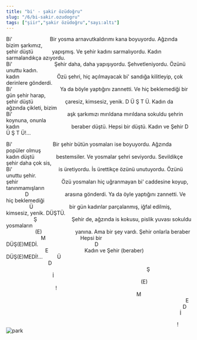 ```yaml
---
title: "bi' - şakir özüdoğru"
slug: "/6/bi-sakir.ozudogru"
tags: ["şiir","şakir özüdoğru","sayı:altı"]
---
```


Bi'                          Bir yosma arnavutkaldırımı kana boyuyordu.
Ağzında bizim şarkımız,  
şehir düştü             yapışmış. Ve şehir kadını sarmalıyordu. Kadın
sarmalandıkça azıyordu.  
Bi'                             Şehir daha, daha yapışıyordu.
Şehvetleniyordu. Özünü unuttu kadın.  
kadın                          Özü şehri, hiç açılmayacak bi' sandığa
kilitleyip, çok derinlere gönderdi.  
Bi'                                 Ya da böyle yaptığını zannetti. Ve
hiç beklemediği bir gün şehir harap,  
şehir düştü                      çaresiz, kimsesiz, yenik. D Ü Ş T Ü.
Kadın da ağzında çikleti, bizim  
Bi'                                      aşk şarkımızı mırıldana
mırıldana sokuldu şehrin koynuna, onunla  
kadın                                    beraber düştü. Hepsi bir düştü.
Kadın ve Şehir D Ü Ş T Ü!...

Bi'                            Bir şehir bütün yosmaları ise boyuyordu.
Ağzında popüler olmuş  
kadın düştü               bestemsiler. Ve yosmalar şehri seviyordu.
Sevildikçe şehir daha çok sis,  
Bi'                                is üretiyordu. İs ürettikçe özünü
unutuyordu. Özünü unuttu şehir.  
şehir                              Özü yosmaları hiç uğranmayan bi'
caddesine koyup, tanınmamışların  
             D                         arasına gönderdi. Ya da öyle
yaptığını zannetti. Ve hiç beklemediği  
                Ü                         bir gün kadınlar parçalanmış,
iğfal edilmiş, kimsesiz, yenik. DÜŞTÜ.  
                   Ş                        Şehir de, ağzında is kokusu,
pislik yuvası sokuldu yosmaların  
                    (E)                       yanına. Ama bir şey vardı.
Şehir onlarla beraber  
                        M                        Hepsi bir
DÜŞ(E)MEDİ.                                       D  
                           E                         Kadın ve Şehir
(beraber) DÜŞ(E)MEDİ!...          Ü  
                             D
                                                                                                
Ş  
                                İ
                                                                                             (E)  
                                  !
                                                                                          M  
                                 
                                                                                          E  
                                 
                                                                                        D  
                                 
                                                                                      İ  


                                                                                                                      !
![park](/img/ky06_24_banuakin.jpg)